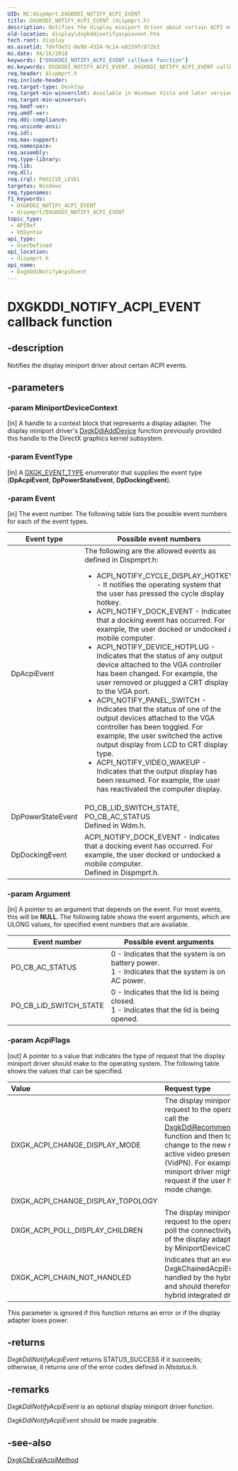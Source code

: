 ```yaml
---
UID: NC:dispmprt.DXGKDDI_NOTIFY_ACPI_EVENT
title: DXGKDDI_NOTIFY_ACPI_EVENT (dispmprt.h)
description: Notifies the display miniport driver about certain ACPI events.
old-location: display\dxgkddinotifyacpievent.htm
tech.root: display
ms.assetid: fdefde51-0e90-4324-9c14-e8259fc872b3
ms.date: 04/16/2018
keywords: ["DXGKDDI_NOTIFY_ACPI_EVENT callback function"]
ms.keywords: DXGKDDI_NOTIFY_ACPI_EVENT, DXGKDDI_NOTIFY_ACPI_EVENT callback, DmFunctions_de0d32a9-a592-4fe2-86e1-66a436be5874.xml, DxgkDdiNotifyAcpiEvent, DxgkDdiNotifyAcpiEvent callback function [Display Devices], display.dxgkddinotifyacpievent, dispmprt/DxgkDdiNotifyAcpiEvent
req.header: dispmprt.h
req.include-header: 
req.target-type: Desktop
req.target-min-winverclnt: Available in Windows Vista and later versions of the Windows operating systems.
req.target-min-winversvr: 
req.kmdf-ver: 
req.umdf-ver: 
req.ddi-compliance: 
req.unicode-ansi: 
req.idl: 
req.max-support: 
req.namespace: 
req.assembly: 
req.type-library: 
req.lib: 
req.dll: 
req.irql: PASSIVE_LEVEL
targetos: Windows
req.typenames: 
f1_keywords:
 - DXGKDDI_NOTIFY_ACPI_EVENT
 - dispmprt/DXGKDDI_NOTIFY_ACPI_EVENT
topic_type:
 - APIRef
 - kbSyntax
api_type:
 - UserDefined
api_location:
 - dispmprt.h
api_name:
 - DxgkDdiNotifyAcpiEvent
---
```


# DXGKDDI_NOTIFY_ACPI_EVENT callback function


## -description

Notifies the display miniport driver about certain ACPI events.

## -parameters

### -param MiniportDeviceContext 

[in]
A handle to a context block that represents a display adapter. The display miniport driver's <a href="/windows-hardware/drivers/ddi/dispmprt/nc-dispmprt-dxgkddi_add_device">DxgkDdiAddDevice</a> function previously provided this handle to the DirectX graphics kernel subsystem.

### -param EventType 

[in]
A <a href="/windows-hardware/drivers/ddi/dispmprt/ne-dispmprt-_dxgk_event_type">DXGK_EVENT_TYPE</a> enumerator that supplies the event type (<b>DpAcpiEvent</b>, <b>DpPowerStateEvent</b>, <b>DpDockingEvent</b>).

### -param Event 

[in]
The event number. The following table lists the possible event numbers for each of the event types.

|Event type|Possible event numbers|
|--- |--- |
|DpAcpiEvent|The following are the allowed events as defined in  Dispmprt.h:<ul><li>ACPI_NOTIFY_CYCLE_DISPLAY_HOTKEY - It  notifies the operating system that the user has pressed the cycle display hotkey. </li><li>ACPI_NOTIFY_DOCK_EVENT - Indicates that a docking event has occurred. For example, the user docked or undocked a mobile computer.</li><li>ACPI_NOTIFY_DEVICE_HOTPLUG - Indicates that the status of any output device attached to the VGA controller has been changed. For example, the user removed or plugged a CRT display to the VGA port. </li><li>ACPI_NOTIFY_PANEL_SWITCH - Indicates that the status of one of the output devices attached to the VGA controller has been toggled. For example, the user switched the active output display from LCD to CRT display type.</li><li>ACPI_NOTIFY_VIDEO_WAKEUP - Indicates that the output display has been resumed. For example, the user has reactivated the computer display.</li></ul>|
|DpPowerStateEvent|PO_CB_LID_SWITCH_STATE, PO_CB_AC_STATUS<br/>Defined in Wdm.h.|
|DpDockingEvent|ACPI_NOTIFY_DOCK_EVENT - Indicates that a docking event has occurred. For example, the user docked or undocked a mobile computer.<br/>Defined in Dispmprt.h.|

### -param Argument 

[in]
A pointer to an argument that depends on the event. For most events, this will be <b>NULL</b>. The following table shows the event arguments, which are ULONG values, for specified event numbers that are available.

|Event number|Possible event arguments|
|--- |--- |
|PO_CB_AC_STATUS|0 - Indicates that the system is on battery power.<br/>1 - Indicates that the system is on AC power.|
|PO_CB_LID_SWITCH_STATE|0 - Indicates that the lid is being closed.<br/>1 - Indicates that the lid is being opened.|

### -param AcpiFlags 

[out]
A pointer to a value that indicates the type of request that the display miniport driver should make to the operating system. The following table shows the values that can be specified.

| **Value** | **Request type** | 
|:--|:--|
| DXGK_ACPI_CHANGE_DISPLAY_MODE | The display miniport driver makes a request to the operating system to call the [DxgkDdiRecommendFunctionalVidPn](../d3dkmddi/nc-d3dkmddi-dxgkddi_recommendfunctionalvidpn.md)  function and then to initiate a mode change to the new recommended active video present network (VidPN). For example, the display miniport driver might make this request if the user has specified a mode change. | 
| DXGK_ACPI_CHANGE_DISPLAY_TOPOLOGY |  | 
| DXGK_ACPI_POLL_DISPLAY_CHILDREN | The display miniport driver makes a request to the operating system to poll the connectivity of the children of the display adapter represented by MiniportDeviceContext. | 
| DXGK_ACPI_CHAIN_NOT_HANDLED | Indicates that an event with type DxgkChainedAcpiEvent was not handled by the hybrid discrete driver and should therefore be sent to the hybrid integrated driver. | 


This parameter is ignored if this function returns an error or if the display adapter loses power.

## -returns

<i>DxgkDdiNotifyAcpiEvent</i> returns STATUS_SUCCESS if it succeeds; otherwise, it returns one of the error codes defined in <i>Ntstatus.h</i>.

## -remarks

<i>DxgkDdiNotifyAcpiEvent</i> is an optional display miniport driver function.

<i>DxgkDdiNotifyAcpiEvent</i> should be made pageable.

## -see-also

<a href="/windows-hardware/drivers/ddi/dispmprt/nc-dispmprt-dxgkcb_eval_acpi_method">DxgkCbEvalAcpiMethod</a>